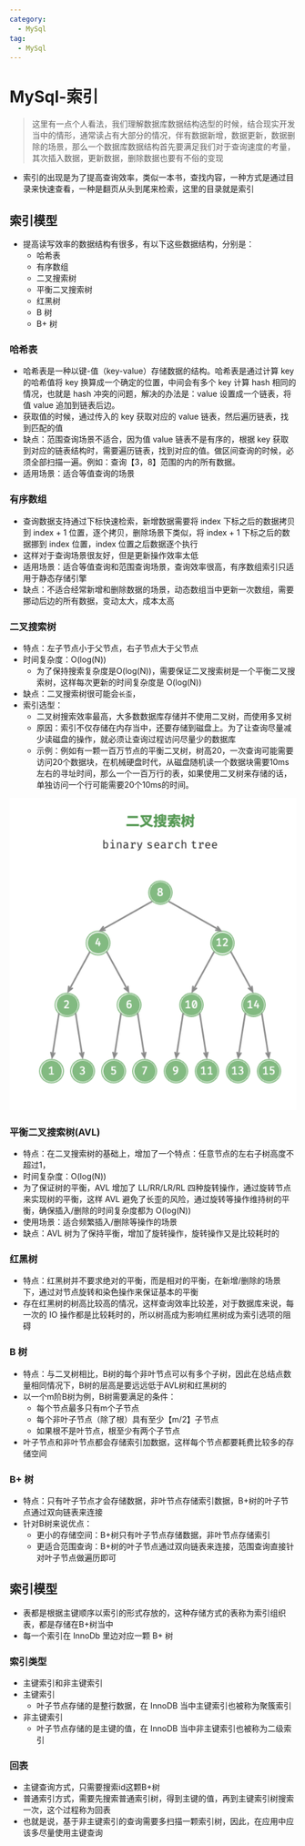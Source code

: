 ```yaml
---
category:
  - MySql
tag:
  - MySql
---
```

# MySql-索引

> 这里有一点个人看法，我们理解数据库数据结构选型的时候，结合现实开发当中的情形，通常读占有大部分的情况，伴有数据新增，数据更新，数据删除的场景，那么一个数据库数据结构首先要满足我们对于查询速度的考量，其次插入数据，更新数据，删除数据也要有不俗的变现

- 索引的出现是为了提高查询效率，类似一本书，查找内容，一种方式是通过目录来快速查看，一种是翻页从头到尾来检索，这里的目录就是索引

## 索引模型

- 提高读写效率的数据结构有很多，有以下这些数据结构，分别是：
  - 哈希表
  - 有序数组
  - 二叉搜索树
  - 平衡二叉搜索树
  - 红黑树
  - B 树
  - B+ 树

### 哈希表

- 哈希表是一种以键-值（key-value）存储数据的结构。哈希表是通过计算 key 的哈希值将 key 换算成一个确定的位置，中间会有多个 key 计算 hash 相同的情况，也就是 hash 冲突的问题，解决的办法是：value 设置成一个链表，将值 value 追加到链表后边。
- 获取值的时候，通过传入的 key 获取对应的 value 链表，然后遍历链表，找到匹配的值
- 缺点：范围查询场景不适合，因为值 value 链表不是有序的，根据 key 获取到对应的链表结构时，需要遍历链表，找到对应的值。做区间查询的时候，必须全部扫描一遍。例如：查询【3，8】范围的内的所有数据。
- 适用场景：适合等值查询的场景

### 有序数组
- 查询数据支持通过下标快速检索，新增数据需要将 index 下标之后的数据拷贝到 index + 1 位置，逐个拷贝，删除场景下类似，将 index + 1 下标之后的数据挪到 index 位置，index 位置之后数据逐个执行
- 这样对于查询场景很友好，但是更新操作效率太低
- 适用场景：适合等值查询和范围查询场景，查询效率很高，有序数组索引只适用于静态存储引擎
- 缺点：不适合经常新增和删除数据的场景，动态数组当中更新一次数组，需要挪动后边的所有数据，变动太大，成本太高

### 二叉搜索树

- 特点：左子节点小于父节点，右子节点大于父节点
- 时间复杂度：O(log(N))
  - 为了保持搜索复杂度是O(log(N))，需要保证二叉搜索树是一个平衡二叉搜索树，这样每次更新的时间复杂度是 O(log(N))
- 缺点：二叉搜索树很可能会`长歪`，
- 索引选型：
  - 二叉树搜索效率最高，大多数数据库存储并不使用二叉树，而使用多叉树
  - 原因：索引不仅存储在内存当中，还要存储到磁盘上。为了让查询尽量减少读磁盘的操作，就必须让查询过程访问尽量少的数据库
  - 示例：例如有一颗一百万节点的平衡二叉树，树高20，一次查询可能需要访问20个数据块，在机械硬盘时代，从磁盘随机读一个数据块需要10ms左右的寻址时间，那么一个一百万行的表，如果使用二叉树来存储的话，单独访问一个行可能需要20个10ms的时间。

![image-20231022183318951](./images/image-20231022183318951.png)

### 平衡二叉搜索树(AVL)
- 特点：在二叉搜索树的基础上，增加了一个特点：任意节点的左右子树高度不超过1，
- 时间复杂度：O(log(N))
- 为了保证树的平衡，AVL 增加了 LL/RR/LR/RL 四种旋转操作，通过旋转节点来实现树的平衡，这样 AVL 避免了长歪的风险，通过旋转等操作维持树的平衡，确保插入/删除的时间复杂度都为 O(log(N))
- 使用场景：适合频繁插入/删除等操作的场景
- 缺点：AVL 树为了保持平衡，增加了旋转操作，旋转操作又是比较耗时的

### 红黑树

- 特点：红黑树并不要求绝对的平衡，而是相对的平衡，在新增/删除的场景下，通过对节点旋转和染色操作来保证基本的平衡
- 存在红黑树的树高比较高的情况，这样查询效率比较差，对于数据库来说，每一次的 IO 操作都是比较耗时的，所以树高成为影响红黑树成为索引选项的阻碍

### B 树

- 特点：与二叉树相比，B树的每个非叶节点可以有多个子树，因此在总结点数量相同情况下，B树的层高是要远远低于AVL树和红黑树的
- 以一个m阶B树为例，B树需要满足的条件：
  - 每个节点最多只有m个子节点
  - 每个非叶子节点（除了根）具有至少【m/2】子节点
  - 如果根不是叶节点，根至少有两个子节点
- 叶子节点和非叶节点都会存储索引加数据，这样每个节点都要耗费比较多的存储空间

### B+ 树

- 特点：只有叶子节点才会存储数据，非叶节点存储索引数据，B+树的叶子节点通过双向链表来连接
- 针对B树来说优点：
  - 更小的存储空间：B+树只有叶子节点存储数据，非叶节点存储索引
  - 更适合范围查询：B+树的叶子节点通过双向链表来连接，范围查询直接针对叶子节点做遍历即可


## 索引模型

- 表都是根据主键顺序以索引的形式存放的，这种存储方式的表称为索引组织表，都是存储在B+树当中
- 每一个索引在 InnoDb 里边对应一颗 B+ 树

### 索引类型

- 主键索引和非主键索引
- 主键索引
  - 叶子节点存储的是整行数据，在 InnoDB 当中主键索引也被称为聚簇索引
- 非主键索引
  - 叶子节点存储的是主键的值，在 InnoDB 当中非主键索引也被称为二级索引

### 回表

- 主键查询方式，只需要搜索id这颗B+树
- 普通索引方式，需要先搜索普通索引树，得到主键的值，再到主键索引树搜索一次，这个过程称为回表
- 也就是说，基于非主键索引的查询需要多扫描一颗索引树，因此，在应用中应该多尽量使用主键查询